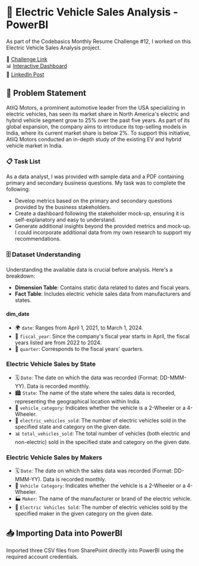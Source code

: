 # 🚗 Electric Vehicle Sales Analysis - PowerBI

As part of the Codebasics Monthly Resume Challenge #12, I worked on this Electric Vehicle Sales Analysis project.

📌 [Challenge Link](https://codebasics.io/challenge/codebasics-resume-project-challenge)  
📊 [Interactive Dashboard](https://app.powerbi.com/view?r=eyJrIjoiYTBkNmY2OTgtZjE3MS00M2UxLWEyYjMtNTQ0Y2IzOTkwNjdhIiwidCI6ImM2ZTU0OWIzLTVmNDUtNDAzMi1hYWU5LWQ0MjQ0ZGM1YjJjNCJ9)  
🔗 [LinkedIn Post](https://www.linkedin.com/posts/arindam430_electric-vehicle-sales-analysis-activity-7237154748016013315-mLLI?utm_source=share&utm_medium=member_desktop)

## 📝 Problem Statement

AtliQ Motors, a prominent automotive leader from the USA specializing in electric vehicles, has seen its market share in North America's electric and hybrid vehicle segment grow to 25% over the past five years. As part of its global expansion, the company aims to introduce its top-selling models in India, where its current market share is below 2%. To support this initiative, AtliQ Motors conducted an in-depth study of the existing EV and hybrid vehicle market in India.

### 📋 Task List

As a data analyst, I was provided with sample data and a PDF containing primary and secondary business questions. My task was to complete the following:

- Develop metrics based on the primary and secondary questions provided by the business stakeholders.
- Create a dashboard following the stakeholder mock-up, ensuring it is self-explanatory and easy to understand.
- Generate additional insights beyond the provided metrics and mock-up. I could incorporate additional data from my own research to support my recommendations.

### 🗄️ Dataset Understanding

Understanding the available data is crucial before analysis. Here's a breakdown:

- **Dimension Table**: Contains static data related to dates and fiscal years.
- **Fact Table**: Includes electric vehicle sales data from manufacturers and states.

#### dim_date

- 🌍 `date`: Ranges from April 1, 2021, to March 1, 2024.
- 👥 `fiscal_year`: Since the company's fiscal year starts in April, the fiscal years listed are from 2022 to 2024.
- 📅 `quarter`: Corresponds to the fiscal years' quarters.


### Electric Vehicle Sales by State

- 🗓️ `Date`: The date on which the data was recorded (Format: DD-MMM-YY). Data is recorded monthly.
- 🏙️ `State`: The name of the state where the sales data is recorded, representing the geographical location within India.
- 🚗 `vehicle_category`: Indicates whether the vehicle is a 2-Wheeler or a 4-Wheeler.
- 🔋 `electric_vehicles_sold`: The number of electric vehicles sold in the specified state and category on the given date.
- 📊 `total_vehicles_sold`: The total number of vehicles (both electric and non-electric) sold in the specified state and category on the given date.

### Electric Vehicle Sales by Makers

- 🗓️ `Date`: The date on which the sales data was recorded (Format: DD-MMM-YY). Data is recorded monthly.
- 🚗 `Vehicle Category`: Indicates whether the vehicle is a 2-Wheeler or a 4-Wheeler.
- 🏭 `Maker`: The name of the manufacturer or brand of the electric vehicle.
- 🔋 `Electric Vehicles Sold`: The number of electric vehicles sold by the specified maker in the given category on the given date.

## 📥 Importing Data into PowerBI

Imported three CSV files from SharePoint directly into PowerBI using the required account credentials.
